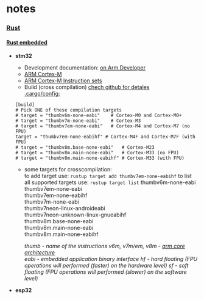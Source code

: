 # notes

### [Rust](https://github.com/a-givertzman/notes/tree/master/rust)

#### [Rust embedded](https://github.com/a-givertzman/notes/tree/master/rust/embedded)
  - **stm32**
    * Development documentation:
      [on Arm Developer](https://developer.arm.com/documentation/#&cf[navigationhierarchiesproducts]=%20IP%20Products,Processors,Cortex-M)
    * [ARM Cortex-M]
    * [ARM Cortex-M Instruction sets]
    * Build (cross compilation) 
        [chech github for detales](https://github.com/rust-embedded/cortex-m-quickstart)  
        [.cargo/config:](https://github.com/rust-embedded/cortex-m-quickstart#:~:text=Set%20a%20default%20compilation%20target.%20There%20are%20four%20options%20as%20mentioned%20at%20the%20bottom%20of%20.cargo/config.%20For%20the%20STM32F303VCT6%2C%20which%20has%20a%20Cortex%2DM4F%20core%2C%20we%27ll%20pick%20the%20thumbv7em%2Dnone%2Deabihf%20target.)
    ```
    [build]
    # Pick ONE of these compilation targets
    # target = "thumbv6m-none-eabi"    # Cortex-M0 and Cortex-M0+
    # target = "thumbv7m-none-eabi"    # Cortex-M3
    # target = "thumbv7em-none-eabi"   # Cortex-M4 and Cortex-M7 (no FPU)
    target = "thumbv7em-none-eabihf" # Cortex-M4F and Cortex-M7F (with FPU)
    # target = "thumbv8m.base-none-eabi"   # Cortex-M23
    # target = "thumbv8m.main-none-eabi"   # Cortex-M33 (no FPU)
    # target = "thumbv8m.main-none-eabihf" # Cortex-M33 (with FPU)
    ```
    - some targets for crosscompilation:  
      to add target use: `rustup target add thumbv7em-none-eabihf`
      to list all supported targets use: `rustup target list`
          thumbv6m-none-eabi  
          thumbv7em-none-eabi  
          thumbv7em-none-eabihf  
          thumbv7m-none-eabi  
          thumbv7neon-linux-androideabi  
          thumbv7neon-unknown-linux-gnueabihf  
          thumbv8m.base-none-eabi  
          thumbv8m.main-none-eabi  
          thumbv8m.main-none-eabihf  
  
        *thumb - name of the instructions*
        *v6m, v7m/em, v8m - [arm core architecture](https://en.wikipedia.org/wiki/ARM_architecture_family)*  
        *eabi - embedded application binary interface*
        *hf - hard floating (FPU operations will performed (faster) on the hardware level)*
        *sf - soft floating (FPU operations will performed (slower) on the software level)*


  - **esp32**





[ARM Cortex-M]: https://en.wikipedia.org/wiki/ARM_Cortex-M
[ARM Cortex-M Instruction sets]: https://en.wikipedia.org/wiki/ARM_Cortex-M#Instruction_sets
